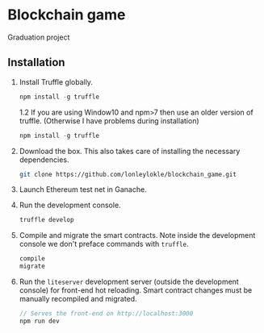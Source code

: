 # Blockchain game

Graduation project

## Installation

1. Install Truffle globally.
    ```javascript
    npm install -g truffle
    ```
    
    1.2 If you are using Window10 and npm>7 then use an older version of truffle. (Otherwise I have problems during installation)
      ```javascript
      npm install -g truffle
      ```
    
2. Download the box. This also takes care of installing the necessary dependencies.
    ```bash
    git clone https://github.com/lonleylokle/blockchain_game.git
    ```
3. Launch Ethereum test net in Ganache.

4. Run the development console.
    ```javascript
    truffle develop
    ```

5. Compile and migrate the smart contracts. Note inside the development console we don't preface commands with `truffle`.
    ```javascript
    compile
    migrate
    ```

6. Run the `liteserver` development server (outside the development console) for front-end hot reloading. Smart contract changes must be manually recompiled and migrated.
    ```javascript
    // Serves the front-end on http://localhost:3000
    npm run dev
    ```
